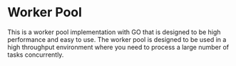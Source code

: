 # Worker Pool

This is a worker pool implementation with GO that is designed to be high performance and easy to use. The worker pool is
designed to be used in a high throughput environment where you need to process a large number of tasks concurrently. 
